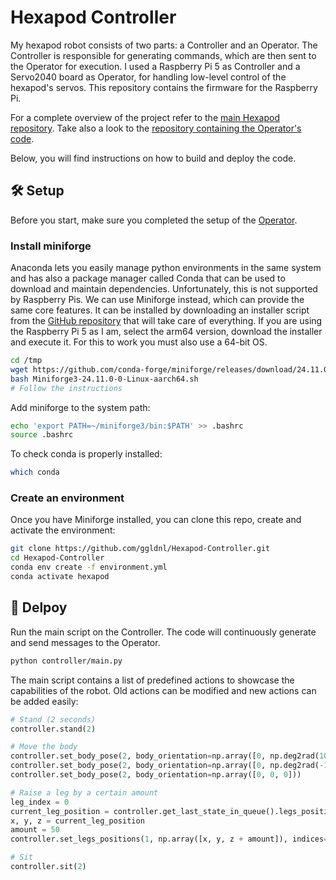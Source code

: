 # Hexapod Controller

My hexapod robot consists of two parts: a Controller and an Operator. The Controller is responsible for generating commands, which are then sent to the Operator for execution. I used a Raspberry Pi 5 as Controller  and a Servo2040 board as Operator, for handling low-level control of the hexapod's servos.
This repository contains the firmware for the Raspberry Pi.

For a complete overview of the project refer to the [main Hexapod repository](https://github.com/ggldnl/Hexapod.git). Take also a look to the [repository containing the Operator's code](https://github.com/ggldnl/Hexapod-Operator.git). 

Below, you will find instructions on how to build and deploy the code.

## 🛠️ Setup

Before you start, make sure you completed the setup of the [Operator](https://github.com/ggldnl/Hexapod-Operator.git).

### Install miniforge

Anaconda lets you easily manage python environments in the same system and has also a package manager called Conda that can be used to download and maintain dependencies.
Unfortunately, this is not supported by Raspberry Pis. We can use Miniforge instead, which can provide the same core features. It can be installed by downloading an installer script from the [GitHub repository](https://github.com/conda-forge/miniforge) that will take care of everything. If you are using the Raspberry Pi 5 as I am, select the arm64 version, download the installer and execute it. For this to work you must also use a 64-bit OS. 

```bash
cd /tmp
wget https://github.com/conda-forge/miniforge/releases/download/24.11.0-0/Miniforge3-24.11.0-0-Linux-aarch64.sh
bash Miniforge3-24.11.0-0-Linux-aarch64.sh
# Follow the instructions
```

Add miniforge to the system path:
```bash
echo 'export PATH=~/miniforge3/bin:$PATH' >> .bashrc
source .bashrc
```

To check conda is properly installed:

```bash
which conda
```

### Create an environment

Once you have Miniforge installed, you can clone this repo, create and activate the environment:

```bash
git clone https://github.com/ggldnl/Hexapod-Controller.git
cd Hexapod-Controller
conda env create -f environment.yml
conda activate hexapod
```

## 🚀 Delpoy

Run the main script on the Controller. The code will continuously generate and send messages to the Operator.

```bash
python controller/main.py
```

The main script contains a list of predefined actions to showcase the capabilities of the robot. Old actions can be modified and new actions can be added easily:

```python
# Stand (2 seconds)
controller.stand(2)

# Move the body
controller.set_body_pose(2, body_orientation=np.array([0, np.deg2rad(10), np.deg2rad(10)]))
controller.set_body_pose(2, body_orientation=np.array([0, np.deg2rad(-10), np.deg2rad(-10)]))
controller.set_body_pose(2, body_orientation=np.array([0, 0, 0]))

# Raise a leg by a certain amount
leg_index = 0
current_leg_position = controller.get_last_state_in_queue().legs_positions[leg_index]
x, y, z = current_leg_position
amount = 50
controller.set_legs_positions(1, np.array([x, y, z + amount]), indices=[leg_index])

# Sit
controller.sit(2)
```
